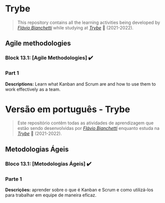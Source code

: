 # Trybe

> This repository contains all the learning activities being developed by _[Flávio Bianchetti](https://www.linkedin.com/in/flaviobianchetti/)_ while studying at _[Trybe](https://www.betrybe.com/)_ :rocket: (2021-2022).

## Agile methodologies


### Block 13.1: [Agile Methodologies] :heavy_check_mark:

### Part 1

**Descriptions:** Learn what Kanban and Scrum are and how to use them to work effectively as a team.

# Versão em português - Trybe

> Este repositório contêm todas as atividades de aprendizagem que estão sendo desenvolvidas por  _[Flávio Bianchetti](https://www.linkedin.com/in/flaviobianchetti/)_ enquanto estuda na _[Trybe](https://www.betrybe.com/)_ :rocket: (2021-2022).

## Metodologias Ágeis


### Bloco 13.1: [Metodologias Ágeis] :heavy_check_mark:

### Parte 1

**Descrições:** aprender sobre o que é Kanban e Scrum e como utilizá-los para trabalhar em equipe de maneira eficaz.
